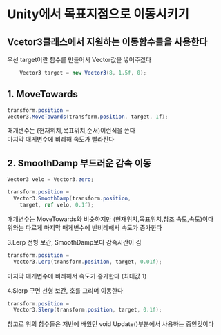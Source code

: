 # Unity에서 목표지점으로 이동시키기

## Vcetor3클래스에서 지원하는 이동함수들을 사용한다

우선 target이란 함수를 만들어서 Vector값을 넣어주겠다
```C#
    Vector3 target = new Vector3(8, 1.5f, 0);
```

## 1. MoveTowards
```C#
transform.position =
Vector3.MoveTowards(transform.position, target, 1f);
```
매개변수는 (현재위치,목표위치,순서)이런식을 쓴다  
마지막 매게변수에 비례해 속도가 빨라진다

## 2. SmoothDamp 부드러운 감속 이동
```C#
Vector3 velo = Vector3.zero;

transform.position =
  Vector3.SmoothDamp(transform.position,
    target, ref velo, 0.1f);
```
매개변수는 MoveTowards와 비슷하지만 (현재위치,목표위치,참조 속도,속도)이다  
위와는 다르게 마지막 매게변수에 반비례해서 속도가 증가한다

3.Lerp 선형 보간, SmoothDamp보다 감속시간이 김
```C#
transform.position =
  Vector3.Lerp(transform.position, target, 0.01f);
```
마지막 매개변수에 비례해서 속도가 증가한다 (최대값 1)

4.Slerp 구면 선형 보간, 호를 그리며 이동한다
```C#
transform.position =
  Vector3.Slerp(transform.position, target, 0.1f);
```

참고로 위의 함수들은 저번에 배웠던 void Update()부분에서 사용하는 중인것이다
